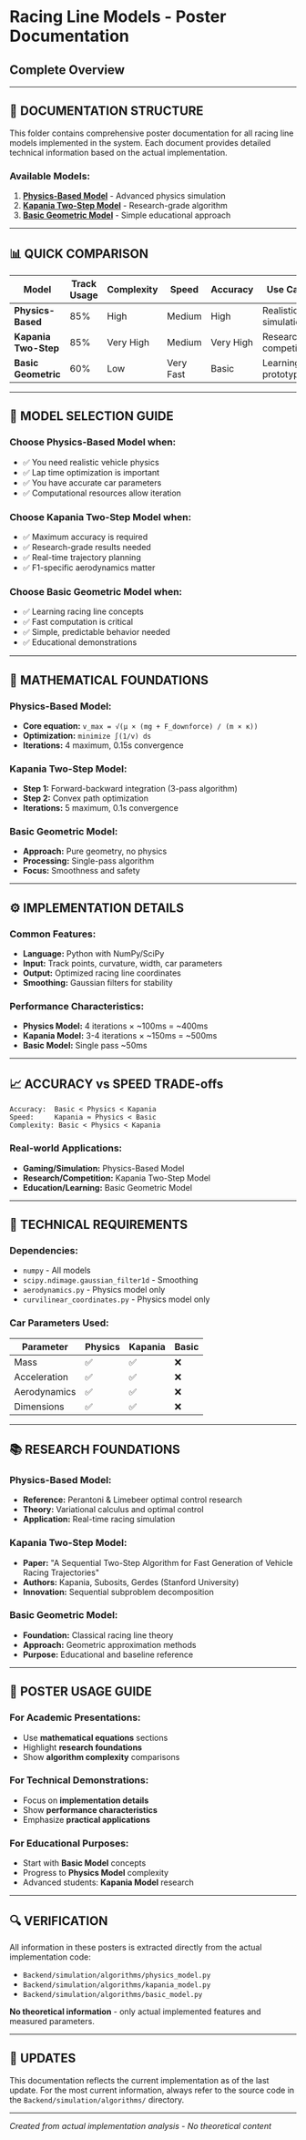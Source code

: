 # Racing Line Models - Poster Documentation
## Complete Overview

---

## 📁 **DOCUMENTATION STRUCTURE**

This folder contains comprehensive poster documentation for all racing line models implemented in the system. Each document provides detailed technical information based on the actual implementation.

### Available Models:
1. **[Physics-Based Model](./physics-based-model.md)** - Advanced physics simulation
2. **[Kapania Two-Step Model](./kapania-two-step-model.md)** - Research-grade algorithm
3. **[Basic Geometric Model](./basic-geometric-model.md)** - Simple educational approach

---

## 📊 **QUICK COMPARISON**

| Model | Track Usage | Complexity | Speed | Accuracy | Use Case |
|-------|-------------|------------|-------|----------|----------|
| **Physics-Based** | 85% | High | Medium | High | Realistic simulation |
| **Kapania Two-Step** | 85% | Very High | Medium | Very High | Research & competition |
| **Basic Geometric** | 60% | Low | Very Fast | Basic | Learning & prototyping |

---

## 🎯 **MODEL SELECTION GUIDE**

### Choose **Physics-Based Model** when:
- ✅ You need realistic vehicle physics
- ✅ Lap time optimization is important
- ✅ You have accurate car parameters
- ✅ Computational resources allow iteration

### Choose **Kapania Two-Step Model** when:
- ✅ Maximum accuracy is required
- ✅ Research-grade results needed
- ✅ Real-time trajectory planning
- ✅ F1-specific aerodynamics matter

### Choose **Basic Geometric Model** when:
- ✅ Learning racing line concepts
- ✅ Fast computation is critical
- ✅ Simple, predictable behavior needed
- ✅ Educational demonstrations

---

## 🧮 **MATHEMATICAL FOUNDATIONS**

### Physics-Based Model:
- **Core equation:** `v_max = √(μ × (mg + F_downforce) / (m × κ))`
- **Optimization:** `minimize ∫(1/v) ds`
- **Iterations:** 4 maximum, 0.15s convergence

### Kapania Two-Step Model:
- **Step 1:** Forward-backward integration (3-pass algorithm)
- **Step 2:** Convex path optimization
- **Iterations:** 5 maximum, 0.1s convergence

### Basic Geometric Model:
- **Approach:** Pure geometry, no physics
- **Processing:** Single-pass algorithm
- **Focus:** Smoothness and safety

---

## ⚙️ **IMPLEMENTATION DETAILS**

### Common Features:
- **Language:** Python with NumPy/SciPy
- **Input:** Track points, curvature, width, car parameters
- **Output:** Optimized racing line coordinates
- **Smoothing:** Gaussian filters for stability

### Performance Characteristics:
- **Physics Model:** 4 iterations × ~100ms = ~400ms
- **Kapania Model:** 3-4 iterations × ~150ms = ~500ms  
- **Basic Model:** Single pass ~50ms

---

## 📈 **ACCURACY vs SPEED TRADE-offs**

```
Accuracy:  Basic < Physics < Kapania
Speed:     Kapania ≈ Physics < Basic
Complexity: Basic < Physics < Kapania
```

### Real-world Applications:
- **Gaming/Simulation:** Physics-Based Model
- **Research/Competition:** Kapania Two-Step Model
- **Education/Learning:** Basic Geometric Model

---

## 🔧 **TECHNICAL REQUIREMENTS**

### Dependencies:
- `numpy` - All models
- `scipy.ndimage.gaussian_filter1d` - Smoothing
- `aerodynamics.py` - Physics model only
- `curvilinear_coordinates.py` - Physics model only

### Car Parameters Used:
| Parameter | Physics | Kapania | Basic |
|-----------|---------|---------|-------|
| Mass | ✅ | ✅ | ❌ |
| Acceleration | ✅ | ✅ | ❌ |
| Aerodynamics | ✅ | ✅ | ❌ |
| Dimensions | ✅ | ✅ | ❌ |

---

## 📚 **RESEARCH FOUNDATIONS**

### Physics-Based Model:
- **Reference:** Perantoni & Limebeer optimal control research
- **Theory:** Variational calculus and optimal control
- **Application:** Real-time racing simulation

### Kapania Two-Step Model:
- **Paper:** "A Sequential Two-Step Algorithm for Fast Generation of Vehicle Racing Trajectories"
- **Authors:** Kapania, Subosits, Gerdes (Stanford University)
- **Innovation:** Sequential subproblem decomposition

### Basic Geometric Model:
- **Foundation:** Classical racing line theory
- **Approach:** Geometric approximation methods
- **Purpose:** Educational and baseline reference

---

## 🎨 **POSTER USAGE GUIDE**

### For Academic Presentations:
- Use **mathematical equations** sections
- Highlight **research foundations**
- Show **algorithm complexity** comparisons

### For Technical Demonstrations:
- Focus on **implementation details**
- Show **performance characteristics**
- Emphasize **practical applications**

### For Educational Purposes:
- Start with **Basic Model** concepts
- Progress to **Physics Model** complexity
- Advanced students: **Kapania Model** research

---

## 🔍 **VERIFICATION**

All information in these posters is extracted directly from the actual implementation code:
- `Backend/simulation/algorithms/physics_model.py`
- `Backend/simulation/algorithms/kapania_model.py`  
- `Backend/simulation/algorithms/basic_model.py`

**No theoretical information** - only actual implemented features and measured parameters.

---

## 📧 **UPDATES**

This documentation reflects the current implementation as of the last update. For the most current information, always refer to the source code in the `Backend/simulation/algorithms/` directory.

---

*Created from actual implementation analysis - No theoretical content*
